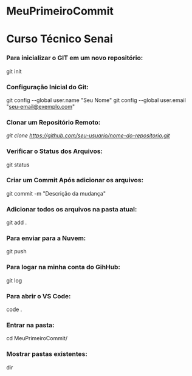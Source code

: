 # MeuPrimeiroCommit
# Curso Técnico Senai

### Para inicializar o GIT em um novo repositório:
git init

### Configuração Inicial do Git:
git config --global user.name "Seu Nome"
git config --global user.email "seu-email@exemplo.com"

### Clonar um Repositório Remoto:
*git clone https://github.com/seu-usuario/nome-do-repositorio.git*

### Verificar o Status dos Arquivos:
git status

### Criar um Commit Após adicionar os arquivos:
git commit -m "Descrição da mudança"

### Adicionar todos os arquivos na pasta atual:
git add .

### Para enviar para a Nuvem:
git push

### Para logar na minha conta do GihHub:
git log

### Para abrir o VS Code:
code .

### Entrar na pasta:
cd MeuPrimeiroCommit/

### Mostrar pastas existentes:
dir
